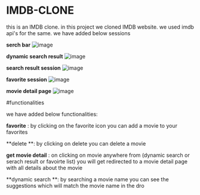 # IMDB-CLONE
this is an IMDB clone.
in this project we cloned IMDB website. we used imdb api's for the same. we have added below sessions

**serch bar**
![image](https://github.com/HarishPJ21/IMDB-CLONE/assets/38295998/4ba59cc9-2e8e-4915-a17a-501d28d6f973)

**dynamic search result**
![image](https://github.com/HarishPJ21/IMDB-CLONE/assets/38295998/d98074de-a26a-45b9-94bd-8d3e547cf7df)

**search result session**
![image](https://github.com/HarishPJ21/IMDB-CLONE/assets/38295998/996c38bd-04d7-48cf-a76a-e86de0bd987f)

**favorite session**
![image](https://github.com/HarishPJ21/IMDB-CLONE/assets/38295998/34ce2d9a-0b27-484b-be24-ee3020ce6b36)

**movie detail page**
![image](https://github.com/HarishPJ21/IMDB-CLONE/assets/38295998/2dd043df-57cd-4820-98b4-2e9666844b7f)

#functionalities

we have added below functionalities:

**favorite** : by clicking on the favorite icon you can add a movie to your favorites

**delete **: by clicking on delete you can delete a movie

**get movie detail** : on clicking on movie anywhere from (dynamic search or serach result or favoirte list) you will get redirected to a movie detail page with all details about the movie

**dynamic search **: by searching a movie name you can see the suggestions which will match the movie name in the dro


